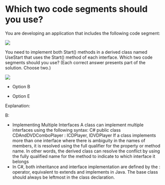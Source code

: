 ﻿# Which two code segments should you use?

You are developing an application that includes the following code segment:

![](https://cdn.briefmenow.org/wp-content/uploads/70-483-v2/297.jpg)

You need to implement both Start() methods in a derived class named UseStart that uses
the Start() method of each interface.
Which two code segments should you use? (Each correct answer presents part of the
solution. Choose two.)

![](https://cdn.briefmenow.org/wp-content/uploads/70-483-v2/298.jpg)


* Option B

* Option E

Explanation:

B:
* Implementing Multiple Interfaces
A class can implement multiple interfaces using the following syntax:
C#
public class CDAndDVDComboPlayer : ICDPlayer, IDVDPlayer
If a class implements more than one interface where there is ambiguity in the names of
members, it is resolved using the full qualifier for the property or method name. In other
words, the derived class can resolve the conflict by using the fully qualified name for the
method to indicate to which interface it belongs
* In C#, both inheritance and interface implementation are defined by the : operator,
equivalent to extends and implements in Java. The base class should always be leftmost in
the class declaration.